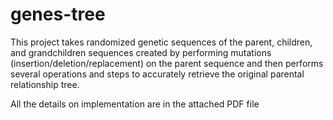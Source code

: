# genes-tree

This project takes randomized genetic sequences of the parent, children, and grandchildren sequences created by performing mutations (insertion/deletion/replacement) on the parent sequence and then performs several operations and steps to accurately retrieve the original parental relationship tree.

All the details on implementation are in the attached PDF file
